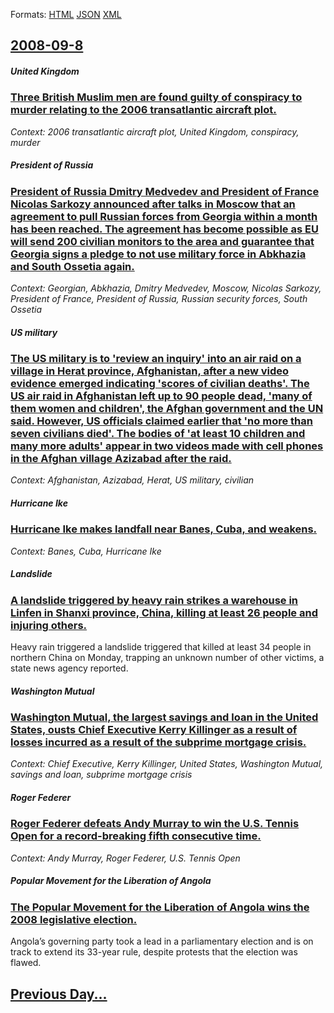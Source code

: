 
Formats: [HTML](2008/09/8/index.html)  [JSON](2008/09/8/index.json)  [XML](2008/09/8/index.xml)  

## [2008-09-8](/news/2008/09/8/index.md)

##### United Kingdom
### [ Three British Muslim men are found guilty of conspiracy to murder relating to the 2006 transatlantic aircraft plot. ](/news/2008/09/8/three-british-muslim-men-are-found-guilty-of-conspiracy-to-murder-relating-to-the-2006-transatlantic-aircraft-plot.md)
_Context: 2006 transatlantic aircraft plot, United Kingdom, conspiracy, murder_

##### President of Russia
### [ President of Russia Dmitry Medvedev and President of France Nicolas Sarkozy announced after talks in Moscow that an agreement to pull Russian forces from Georgia within a month has been reached. The agreement has become possible as EU will send 200 civilian monitors to the area and guarantee that Georgia signs a pledge to not use military force in Abkhazia and South Ossetia again. ](/news/2008/09/8/president-of-russia-dmitry-medvedev-and-president-of-france-nicolas-sarkozy-announced-after-talks-in-moscow-that-an-agreement-to-pull-russi.md)
_Context:  Georgian, Abkhazia, Dmitry Medvedev, Moscow, Nicolas Sarkozy, President of France, President of Russia, Russian security forces, South Ossetia_

##### US military
### [ The US military is to 'review an inquiry' into an air raid on a village in Herat province, Afghanistan, after a new video evidence emerged indicating 'scores of civilian deaths'. The US air raid in Afghanistan left up to 90 people dead, 'many of them women and children', the Afghan government and the UN said. However, US officials claimed earlier that 'no more than seven civilians died'. The bodies of 'at least 10 children and many more adults' appear in two videos made with cell phones in the Afghan village Azizabad after the raid. ](/news/2008/09/8/the-us-military-is-to-review-an-inquiry-into-an-air-raid-on-a-village-in-herat-province-afghanistan-after-a-new-video-evidence-emerged.md)
_Context: Afghanistan, Azizabad, Herat, US military, civilian_

##### Hurricane Ike
### [ Hurricane Ike makes landfall near Banes, Cuba, and weakens. ](/news/2008/09/8/hurricane-ike-makes-landfall-near-banes-cuba-and-weakens.md)
_Context: Banes, Cuba, Hurricane Ike_

##### Landslide
### [ A landslide triggered by heavy rain strikes a warehouse in Linfen in Shanxi province, China, killing at least 26 people and injuring others. ](/news/2008/09/8/a-landslide-triggered-by-heavy-rain-strikes-a-warehouse-in-linfen-in-shanxi-province-china-killing-at-least-26-people-and-injuring-others.md)
Heavy rain triggered a landslide triggered that killed at least 34 people in northern China on Monday, trapping an unknown number of other victims, a state news agency reported.

##### Washington Mutual
### [ Washington Mutual, the largest savings and loan in the United States, ousts Chief Executive Kerry Killinger as a result of losses incurred as a result of the subprime mortgage crisis. ](/news/2008/09/8/washington-mutual-the-largest-savings-and-loan-in-the-united-states-ousts-chief-executive-kerry-killinger-as-a-result-of-losses-incurred.md)
_Context: Chief Executive, Kerry Killinger, United States, Washington Mutual, savings and loan, subprime mortgage crisis_

##### Roger Federer
### [ Roger Federer defeats Andy Murray to win the U.S. Tennis Open for a record-breaking fifth consecutive time. ](/news/2008/09/8/roger-federer-defeats-andy-murray-to-win-the-u-s-tennis-open-for-a-record-breaking-fifth-consecutive-time.md)
_Context: Andy Murray, Roger Federer, U.S. Tennis Open_

##### Popular Movement for the Liberation of Angola
### [ The Popular Movement for the Liberation of Angola wins the 2008 legislative election. ](/news/2008/09/8/the-popular-movement-for-the-liberation-of-angola-wins-the-2008-legislative-election.md)
Angola’s governing party took a lead in a parliamentary election and is on track to extend its 33-year rule, despite protests that the election was flawed.

## [Previous Day...](/news/2008/09/7/index.md)

